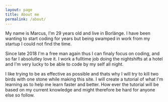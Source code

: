```yaml
---
layout: page
title: About me
permalink: /about/
---
```


My name is Marcus, I'm 29 years old and live in Borlänge. I have been wanting to start coding for years but being swamped in work from my startup I could not find the time. 

Since late 2018 I'm a free man again thus I can finaly focus on coding, and so far I absolutley love it. 
I work a fulltime job doing the nightshifts at a hotel and I'm very lucky to be able to code by my self all night.

I like trying to be as effective as possible and thats why I will try to kill two birds with one stone while making this site. I will create a tutorial of what I'm learning as to help me learn faster and better. How ever the tutorial will be based on my current knowledge and might therefore be hard for anyone else so follow.
